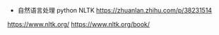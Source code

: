 - 自然语言处理 python NLTK
https://zhuanlan.zhihu.com/p/38231514

https://www.nltk.org/
https://www.nltk.org/book/